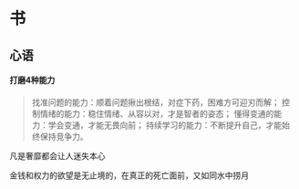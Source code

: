 # 书



## 心语

#### 打磨4种能力

> 找准问题的能力：顺着问题揪出根结，对症下药，困难方可迎刃而解；
> 控制情绪的能力：稳住情绪、从容以对，才是智者的姿态；
> 懂得变通的能力：学会变通，才能无畏向前；
> 持续学习的能力：不断提升自己，才能始终保持竞争力。


凡是奢靡都会让人迷失本心

金钱和权力的欲望是无止境的，在真正的死亡面前，又如同水中捞月